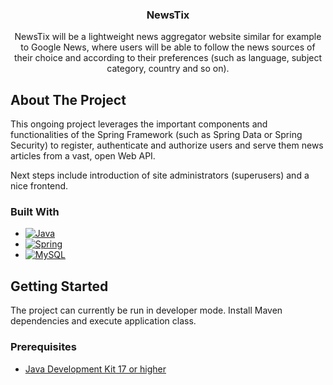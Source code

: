 <h3 align="center">NewsTix</h3>

  <p align="center">
    NewsTix will be a lightweight news aggregator website similar for example to Google News, where users will be able to follow the
    news sources of their choice and according to their preferences (such as language, subject category, country and so on). 
  </p>
</div>

## About The Project

This ongoing project leverages the important components and functionalities of the Spring Framework (such as Spring Data or
Spring Security) to register, authenticate and authorize users and serve them news articles from a vast, open Web API.

Next steps include introduction of site administrators (superusers) and a nice frontend.

### Built With

* [![Java][Java]][Java-url]
* [![Spring][Spring]][Spring-url]
* [![MySQL][MySQL]][MySQL-url]

## Getting Started

The project can currently be run in developer mode. Install Maven dependencies and execute application class.

### Prerequisites

* [Java Development Kit 17 or higher][JDK17-url]

<!-- MARKDOWN LINKS & IMAGES -->

[Java]: https://img.shields.io/badge/Java-ED8B00?style=for-the-badge&logo=openjdk&logoColor=white
[Java-url]: https://www.java.com/en/
[Spring]: https://img.shields.io/badge/Spring-6DB33F?style=for-the-badge&logo=spring&logoColor=white
[Spring-url]: https://spring.io/
[MySQL]: https://img.shields.io/badge/MySQL-00000F?style=for-the-badge&logo=mysql&logoColor=white
[MySQL-url]: https://www.mysql.com/
[JDK17-url]: https://www.oracle.com/java/technologies/downloads/#java17
